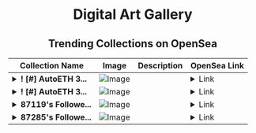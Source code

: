 <div align="center">

# Digital Art Gallery

## Trending Collections on OpenSea

| Collection Name                       | Image                                                                                     | Description                       | OpenSea Link                                                                                          |
|---------------------------------------|-------------------------------------------------------------------------------------------|-----------------------------------|--------------------------------------------------------------------------------------------------------|
| **<details><summary>! [#] AutoETH 3...</summary>! [#] AutoETH 379</details>** | ![Image](https://i.seadn.io/s/raw/files/719c167b7ab7b160034d25db12714a8e.png?w=500&auto=format?w=200&auto=format) |  | <details><summary>Link</summary>[! [#] AutoETH 379](https://opensea.io/collection/autoeth-379)</details> |
| **<details><summary>! [#] AutoETH 3...</summary>! [#] AutoETH 378</details>** | ![Image](https://i.seadn.io/s/raw/files/d7464e7ae51dbff2bfce963f34a35d6e.png?w=500&auto=format?w=200&auto=format) |  | <details><summary>Link</summary>[! [#] AutoETH 378](https://opensea.io/collection/autoeth-378)</details> |
| **<details><summary>87119's Followe...</summary>87119's Follower</details>** | ![Image](https://i.seadn.io/s/raw/files/19f9f090920392cc3650cbdf4361755b.png?w=500&auto=format?w=200&auto=format) |  | <details><summary>Link</summary>[87119's Follower](https://opensea.io/collection/87119-s-follower)</details> |
| **<details><summary>87285's Followe...</summary>87285's Follower</details>** | ![Image](https://i.seadn.io/s/raw/files/19f9f090920392cc3650cbdf4361755b.png?w=500&auto=format?w=200&auto=format) |  | <details><summary>Link</summary>[87285's Follower](https://opensea.io/collection/87285-s-follower)</details> |

</div>